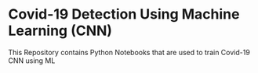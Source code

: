 # Covid-19 Detection Using Machine Learning (CNN)

This Repository contains Python Notebooks that are used to train Covid-19 CNN using ML
